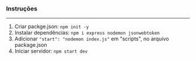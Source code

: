 ### Instruções

---

1. Criar packge.json:		 `npm init -y`
2. Instalar dependências:	 `npm i express nodemon jsonwebtoken`
3. Adicionar `"start": "nodemon index.js"` em "scripts", no arquivo package.json
4. Iniciar servidor:		 `npm start dev`
